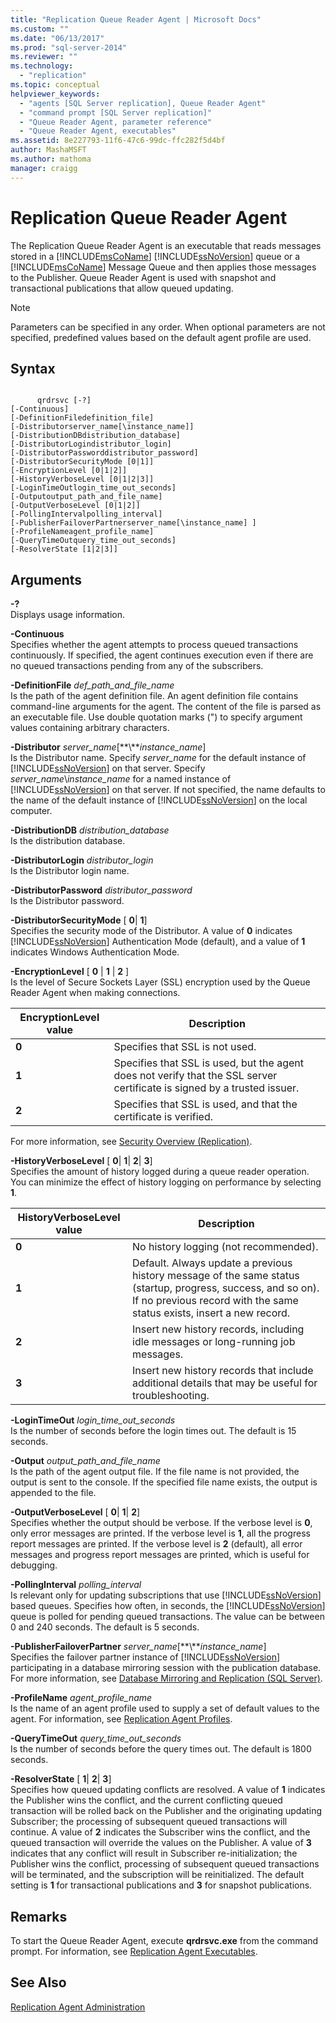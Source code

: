 ```yaml
---
title: "Replication Queue Reader Agent | Microsoft Docs"
ms.custom: ""
ms.date: "06/13/2017"
ms.prod: "sql-server-2014"
ms.reviewer: ""
ms.technology: 
  - "replication"
ms.topic: conceptual
helpviewer_keywords: 
  - "agents [SQL Server replication], Queue Reader Agent"
  - "command prompt [SQL Server replication]"
  - "Queue Reader Agent, parameter reference"
  - "Queue Reader Agent, executables"
ms.assetid: 8e227793-11f6-47c6-99dc-ffc282f5d4bf
author: MashaMSFT
ms.author: mathoma
manager: craigg
---
```

# Replication Queue Reader Agent
  The Replication Queue Reader Agent is an executable that reads messages stored in a [!INCLUDE[msCoName](../../../includes/msconame-md.md)] [!INCLUDE[ssNoVersion](../../../includes/ssnoversion-md.md)] queue or a [!INCLUDE[msCoName](../../../includes/msconame-md.md)] Message Queue and then applies those messages to the Publisher. Queue Reader Agent is used with snapshot and transactional publications that allow queued updating.  
  
> [!NOTE]  
>  Parameters can be specified in any order. When optional parameters are not specified, predefined values based on the default agent profile are used.  
  
## Syntax  
  
```  
  
      qrdrsvc [-?]  
[-Continuous]  
[-DefinitionFiledefinition_file]  
[-Distributorserver_name[\instance_name]]  
[-DistributionDBdistribution_database]  
[-DistributorLogindistributor_login]  
[-DistributorPassworddistributor_password]  
[-DistributorSecurityMode [0|1]]  
[-EncryptionLevel [0|1|2]]  
[-HistoryVerboseLevel [0|1|2|3]]  
[-LoginTimeOutlogin_time_out_seconds]  
[-Outputoutput_path_and_file_name]  
[-OutputVerboseLevel [0|1|2]]  
[-PollingIntervalpolling_interval]  
[-PublisherFailoverPartnerserver_name[\instance_name] ]  
[-ProfileNameagent_profile_name]  
[-QueryTimeOutquery_time_out_seconds]  
[-ResolverState [1|2|3]]  
```  
  
## Arguments  
 **-?**  
 Displays usage information.  
  
 **-Continuous**  
 Specifies whether the agent attempts to process queued transactions continuously. If specified, the agent continues execution even if there are no queued transactions pending from any of the subscribers.  
  
 **-DefinitionFile** *def_path_and_file_name*  
 Is the path of the agent definition file. An agent definition file contains command-line arguments for the agent. The content of the file is parsed as an executable file. Use double quotation marks (") to specify argument values containing arbitrary characters.  
  
 **-Distributor** *server_name*[**\\***instance_name*]  
 Is the Distributor name. Specify *server_name* for the default instance of [!INCLUDE[ssNoVersion](../../../includes/ssnoversion-md.md)] on that server. Specify *server_name*\\*instance_name* for a named instance of [!INCLUDE[ssNoVersion](../../../includes/ssnoversion-md.md)] on that server. If not specified, the name defaults to the name of the default instance of [!INCLUDE[ssNoVersion](../../../includes/ssnoversion-md.md)] on the local computer.  
  
 **-DistributionDB** *distribution_database*  
 Is the distribution database.  
  
 **-DistributorLogin** *distributor_login*  
 Is the Distributor login name.  
  
 **-DistributorPassword** *distributor_password*  
 Is the Distributor password.  
  
 **-DistributorSecurityMode** [ **0**| **1**]  
 Specifies the security mode of the Distributor. A value of **0** indicates [!INCLUDE[ssNoVersion](../../../includes/ssnoversion-md.md)] Authentication Mode (default), and a value of **1** indicates Windows Authentication Mode.  
  
 **-EncryptionLevel** [ **0** | **1** | **2** ]  
 Is the level of Secure Sockets Layer (SSL) encryption used by the Queue Reader Agent when making connections.  
  
|EncryptionLevel value|Description|  
|---------------------------|-----------------|  
|**0**|Specifies that SSL is not used.|  
|**1**|Specifies that SSL is used, but the agent does not verify that the SSL server certificate is signed by a trusted issuer.|  
|**2**|Specifies that SSL is used, and that the certificate is verified.|  
  
 For more information, see [Security Overview &#40;Replication&#41;](../security/security-overview-replication.md).  
  
 **-HistoryVerboseLevel** [ **0**| **1**| **2**| **3**]  
 Specifies the amount of history logged during a queue reader operation. You can minimize the effect of history logging on performance by selecting **1**.  
  
|HistoryVerboseLevel value|Description|  
|-------------------------------|-----------------|  
|**0**|No history logging (not recommended).|  
|**1**|Default. Always update a previous history message of the same status (startup, progress, success, and so on). If no previous record with the same status exists, insert a new record.|  
|**2**|Insert new history records, including idle messages or long-running job messages.|  
|**3**|Insert new history records that include additional details that may be useful for troubleshooting.|  
  
 **-LoginTimeOut** *login_time_out_seconds*  
 Is the number of seconds before the login times out. The default is 15 seconds.  
  
 **-Output** *output_path_and_file_name*  
 Is the path of the agent output file. If the file name is not provided, the output is sent to the console. If the specified file name exists, the output is appended to the file.  
  
 **-OutputVerboseLevel** [ **0**| **1**| **2**]  
 Specifies whether the output should be verbose. If the verbose level is **0**, only error messages are printed. If the verbose level is **1**, all the progress report messages are printed. If the verbose level is **2** (default), all error messages and progress report messages are printed, which is useful for debugging.  
  
 **-PollingInterval** *polling_interval*  
 Is relevant only for updating subscriptions that use [!INCLUDE[ssNoVersion](../../../includes/ssnoversion-md.md)] based queues. Specifies how often, in seconds, the [!INCLUDE[ssNoVersion](../../../includes/ssnoversion-md.md)] queue is polled for pending queued transactions. The value can be between 0 and 240 seconds. The default is 5 seconds.  
  
 **-PublisherFailoverPartner** *server_name*[**\\***instance_name*]  
 Specifies the failover partner instance of [!INCLUDE[ssNoVersion](../../../includes/ssnoversion-md.md)] participating in a database mirroring session with the publication database. For more information, see [Database Mirroring and Replication &#40;SQL Server&#41;](../../../database-engine/database-mirroring/database-mirroring-and-replication-sql-server.md).  
  
 **-ProfileName** *agent_profile_name*  
 Is the name of an agent profile used to supply a set of default values to the agent. For information, see [Replication Agent Profiles](replication-agent-profiles.md).  
  
 **-QueryTimeOut** *query_time_out_seconds*  
 Is the number of seconds before the query times out. The default is 1800 seconds.  
  
 **-ResolverState** [ **1**| **2**| **3**]  
 Specifies how queued updating conflicts are resolved. A value of **1** indicates the Publisher wins the conflict, and the current conflicting queued transaction will be rolled back on the Publisher and the originating updating Subscriber; the processing of subsequent queued transactions will continue. A value of **2** indicates the Subscriber wins the conflict, and the queued transaction will override the values on the Publisher. A value of **3** indicates that any conflict will result in Subscriber re-initialization; the Publisher wins the conflict, processing of subsequent queued transactions will be terminated, and the subscription will be reinitialized. The default setting is **1** for transactional publications and **3** for snapshot publications.  
  
## Remarks  
 To start the Queue Reader Agent, execute **qrdrsvc.exe** from the command prompt. For information, see [Replication Agent Executables](../concepts/replication-agent-executables-concepts.md).  
  
## See Also  
 [Replication Agent Administration](replication-agent-administration.md)  
  
  
